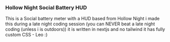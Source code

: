 ### Hollow Night Social Battery HUD

This is a Social battery meter with a HUD based from Hollow Night i made this during a late night coding session (you can NEVER beat a late night coding (unless i is outdoors)) it
is written in nextjs and no tailwind it has fully custom CSS - Leo :)
